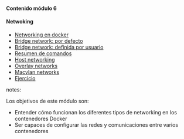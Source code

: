 #### Contenido módulo 6

#### Netwoking

* [Networking en docker](#/networking-overview)
* [Bridge network: por defecto](#/default-bridge-networks)
* [Bridge network: definida por usuario](#/user-defined-bridge-networks)
* [Resumen de comandos](#/docker-network-command-summary)
* [Host networking](#/host-networking)
* [Overlay networks](#/overlay-networks)
* [Macvlan networks](#/macvlan-networks)
* [Ejercicio](/#exercise)

notes:

Los objetivos de este módulo son:

* Entender cómo funcionan los diferentes tipos de networking en los contenedores Docker
* Ser capaces de configurar las redes y comunicaciones entre varios contenedores